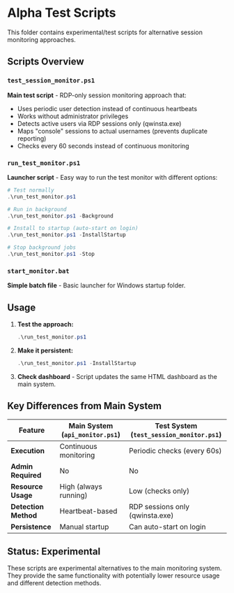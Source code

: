 # Alpha Test Scripts

This folder contains experimental/test scripts for alternative session monitoring approaches.

## Scripts Overview

### `test_session_monitor.ps1`
**Main test script** - RDP-only session monitoring approach that:
- Uses periodic user detection instead of continuous heartbeats
- Works without administrator privileges
- Detects active users via RDP sessions only (qwinsta.exe)
- Maps "console" sessions to actual usernames (prevents duplicate reporting)
- Checks every 60 seconds instead of continuous monitoring

### `run_test_monitor.ps1`
**Launcher script** - Easy way to run the test monitor with different options:
```powershell
# Test normally
.\run_test_monitor.ps1

# Run in background
.\run_test_monitor.ps1 -Background

# Install to startup (auto-start on login)
.\run_test_monitor.ps1 -InstallStartup

# Stop background jobs
.\run_test_monitor.ps1 -Stop
```

### `start_monitor.bat`
**Simple batch file** - Basic launcher for Windows startup folder.

## Usage

1. **Test the approach:**
   ```powershell
   .\run_test_monitor.ps1
   ```

2. **Make it persistent:**
   ```powershell
   .\run_test_monitor.ps1 -InstallStartup
   ```

3. **Check dashboard** - Script updates the same HTML dashboard as the main system.

## Key Differences from Main System

| Feature | Main System (`api_monitor.ps1`) | Test System (`test_session_monitor.ps1`) |
|---------|---------------------------------|-----------------------------------------|
| **Execution** | Continuous monitoring | Periodic checks (every 60s) |
| **Admin Required** | No | No |
| **Resource Usage** | High (always running) | Low (checks only) |
| **Detection Method** | Heartbeat-based | RDP sessions only (qwinsta.exe) |
| **Persistence** | Manual startup | Can auto-start on login |

## Status: Experimental
These scripts are experimental alternatives to the main monitoring system. They provide the same functionality with potentially lower resource usage and different detection methods.
